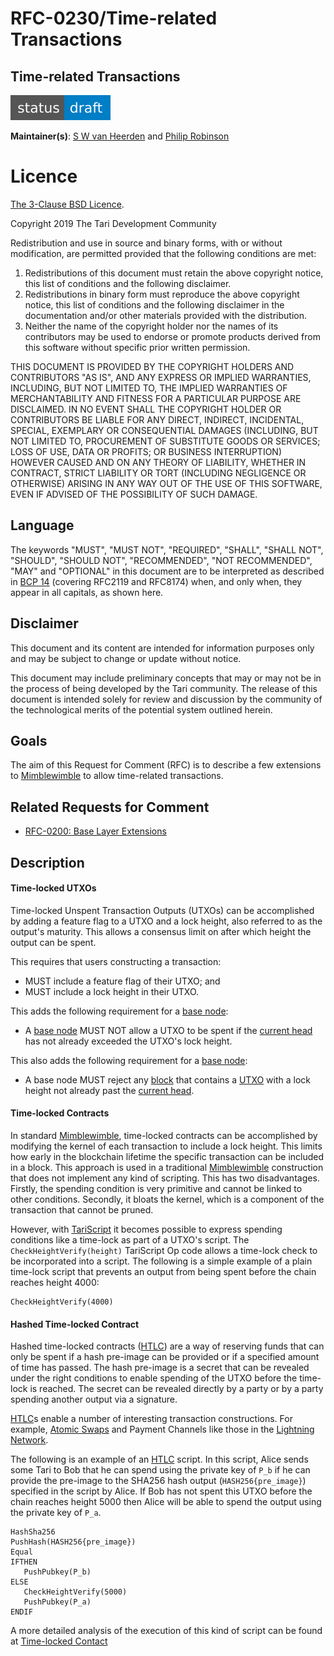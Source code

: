 # RFC-0230/Time-related Transactions

## Time-related Transactions

![status: draft](theme/images/status-draft.svg)

**Maintainer(s)**: [S W van Heerden](https://github.com/SWvheerden) and [Philip Robinson](https://github.com/philipr-za)

# Licence

[The 3-Clause BSD Licence](https://opensource.org/licenses/BSD-3-Clause).

Copyright 2019 The Tari Development Community

Redistribution and use in source and binary forms, with or without modification, are permitted provided that the
following conditions are met:

1. Redistributions of this document must retain the above copyright notice, this list of conditions and the following
   disclaimer.
2. Redistributions in binary form must reproduce the above copyright notice, this list of conditions and the following
   disclaimer in the documentation and/or other materials provided with the distribution.
3. Neither the name of the copyright holder nor the names of its contributors may be used to endorse or promote products
   derived from this software without specific prior written permission.

THIS DOCUMENT IS PROVIDED BY THE COPYRIGHT HOLDERS AND CONTRIBUTORS "AS IS", AND ANY EXPRESS OR IMPLIED WARRANTIES,
INCLUDING, BUT NOT LIMITED TO, THE IMPLIED WARRANTIES OF MERCHANTABILITY AND FITNESS FOR A PARTICULAR PURPOSE ARE
DISCLAIMED. IN NO EVENT SHALL THE COPYRIGHT HOLDER OR CONTRIBUTORS BE LIABLE FOR ANY DIRECT, INDIRECT, INCIDENTAL,
SPECIAL, EXEMPLARY OR CONSEQUENTIAL DAMAGES (INCLUDING, BUT NOT LIMITED TO, PROCUREMENT OF SUBSTITUTE GOODS OR
SERVICES; LOSS OF USE, DATA OR PROFITS; OR BUSINESS INTERRUPTION) HOWEVER CAUSED AND ON ANY THEORY OF LIABILITY,
WHETHER IN CONTRACT, STRICT LIABILITY OR TORT (INCLUDING NEGLIGENCE OR OTHERWISE) ARISING IN ANY WAY OUT OF THE USE OF
THIS SOFTWARE, EVEN IF ADVISED OF THE POSSIBILITY OF SUCH DAMAGE.

## Language

The keywords "MUST", "MUST NOT", "REQUIRED", "SHALL", "SHALL NOT", "SHOULD", "SHOULD NOT", "RECOMMENDED", 
"NOT RECOMMENDED", "MAY" and "OPTIONAL" in this document are to be interpreted as described in 
[BCP 14](https://tools.ietf.org/html/bcp14) (covering RFC2119 and RFC8174) when, and only when, they appear in all capitals, as 
shown here.

## Disclaimer

This document and its content are intended for information purposes only and may be subject to change or update
without notice.

This document may include preliminary concepts that may or may not be in the process of being developed by the Tari
community. The release of this document is intended solely for review and discussion by the community of the
technological merits of the potential system outlined herein.

## Goals

The aim of this Request for Comment (RFC) is to describe a few extensions to [Mimblewimble] to allow time-related transactions.

## Related Requests for Comment

* [RFC-0200: Base Layer Extensions](BaseLayerExtensions.md)

## Description

#### Time-locked UTXOs
Time-locked Unspent Transaction Outputs (UTXOs) can be accomplished by adding a feature flag to a UTXO and a lock height, 
also referred to as the output's maturity. This allows a consensus limit on after which height the output can be 
spent.

This requires that users constructing a transaction:

- MUST include a feature flag of their UTXO; and
- MUST include a lock height in their UTXO.

This adds the following requirement for a [base node]:
- A [base node] MUST NOT allow a UTXO to be spent if the [current head] has not already exceeded the UTXO's lock height.

This also adds the following requirement for a [base node]:
- A base node MUST reject any [block] that contains a [UTXO] with a lock height not already past the [current head].

#### Time-locked Contracts
In standard [Mimblewimble], time-locked contracts can be accomplished by modifying the kernel of each transaction to 
include a lock height. This limits how early in the blockchain lifetime the specific transaction can be included in a 
block. This approach is used in a traditional [Mimblewimble] construction that does not implement any kind of scripting.
This has two disadvantages. Firstly, the spending condition is very primitive and cannot be linked to other conditions.
Secondly, it bloats the kernel, which is a component of the transaction that cannot be pruned.

However, with [TariScript] it becomes possible to express spending conditions like a time-lock as part of a UTXO's script.
The `CheckHeightVerify(height)` TariScript Op code allows a time-lock check to be incorporated into a script. The following is a simple
example of a plain time-lock script that prevents an output from being spent before the chain reaches height 4000:

```text
CheckHeightVerify(4000)
```

#### Hashed Time-locked Contract
Hashed time-locked contracts ([HTLC]) are a way of reserving funds that can only be spent if a hash pre-image can be provided or
if a specified amount of time has passed. The hash pre-image is a secret that can be revealed under the right conditions
to enable spending of the UTXO before the time-lock is reached. The secret can be revealed directly by a party or by
a party spending another output via a signature. 

[HTLC]s enable a number of interesting transaction constructions. For example, [Atomic Swaps](https://tlu.tarilabs.com/protocols/atomic-swaps/AtomicSwaps.html)
and Payment Channels like those in the [Lightning Network](https://tlu.tarilabs.com/protocols/lightning-network-for-dummies).

The following is an example of an [HTLC] script. In this script, Alice sends some Tari to Bob that he can spend using the 
private key of `P_b` if he can provide the pre-image to the SHA256 hash output (`HASH256{pre_image}`) specified in the script
by Alice. If Bob has not spent this UTXO before the chain reaches height 5000 then Alice will be able to spend the output
using the private key of `P_a`.

```text
HashSha256
PushHash(HASH256{pre_image})
Equal
IFTHEN
   PushPubkey(P_b)
ELSE
   CheckHeightVerify(5000)
   PushPubkey(P_a)
ENDIF
```

A more detailed analysis of the execution of this kind of script can be found at [Time-locked Contact](RFC-0202_TariScriptOpcodes.md#time-locked-contract)



[HTLC]: Glossary.md#hashed-time-locked-contract
[Mempool]: Glossary.md#mempool
[Mimblewimble]: Glossary.md#mimblewimble
[Base Node]: Glossary.md#base-node
[Block]: Glossary.md#block
[current head]: Glossary.md#current-head
[UTXO]: Glossary.md#unspent-transaction-outputs
[Multisig]: Glossary.md#multisig
[Transaction]: Glossary.md#transaction
[TariScript]: RFC-0201_TariScript.md



